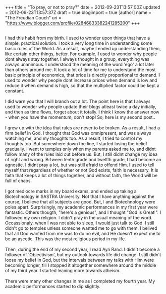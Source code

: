 +++
title = "To pray, or not to pray?"
date = 2012-09-23T13:57:00Z
updated = 2012-09-23T13:57:37Z
draft = true
blogimport = true 
[author]
	name = "The Freudian Couch"
	uri = "https://www.blogger.com/profile/02846833382241285200"
+++

<div dir="ltr" style="text-align: left;" trbidi="on">
<br />
I had this habit from my birth. I used to wonder upon things that have a simple, practical solution. I took a very long time in understanding some basic rules of the World. As a result, maybe I ended up understanding them, like certain other things, better. For example, I used to wonder why people dont always stay together. I always thought in a group, everything was always unanimous. I understood the meaning of the word 'ego' a lot later than others around me. It took a lot of time for me to understand the most basic principle of economics, that price is directly proportional to demand. I used to wonder why people dont increase prices when demand is low and reduce it when demand is high, so that the multiplied factor could be kept a constant.<br />
<br />
I did warn you that I will branch out a lot. The point here is that I always used to wonder why people update their blogs atleast twice a day initially, and then as time flows, forget about it totally. I think I know the answer now - when you have the momentum, don't stop! So, here is my second post..<br />
<br />
I grew up with the idea that rules are never to be broken. As a result, I had a firm belief in God. I thought that God was omnipresent, and was always watching me, and my thoughts too. As a result, I tried to control my thoughts too. But somewhere down the line, I started losing the belief gradually. I went to temples only when my parents asked me to, and didnt follow many of the rules laid out before us. But, I still didnt change my idea of right and wrong. Brtween tenth grade and twelfth grade, I had become an agnostic. I didnt pray a lot, but was still afraid to offend Him. I used to tell myself that regardless of whether or not God exists, faith is necessary. It is faith that keeps a lot of things together, and without faith, the World will be full of chaos.<br />
<br />
I got mediocre marks in my board exams, and ended up taking a Biotechnology in SASTRA University. Not that I have anything against the course, I believe that all subjects are good. But, I and Biotechnology were poles apart. Surprisingly, my academic performances in my first year were fantastic. Others thougth, "here's a genious", and I thought "God is Great!". I followed my own religion. I didn't pray in the usual meaning of the word. Occassionaly, when I was not able to sleep, I would just talk to God. I still didn't go to temples unless someone wanted me to go with them. I belived that all God wanted from me was to do no evil, and He doesn't expect me to be an ascetic. This was the most religious period in my life.<br />
<br />
Then, during the end of my second year, I read Ayn Rand. I didn't become a follower of 'Objectivism', but my outlook towards life did change. I still didn't loose my belief in God, but the intervals between my talks with Him were becoming longer, till I stopped it altogether somewhere around the middle of my third year. I started leaning more towards atheism.<br />
<br />
There were many other changes in me as I completed my fourth year. My academic performances started to dip slightly.   </div>

